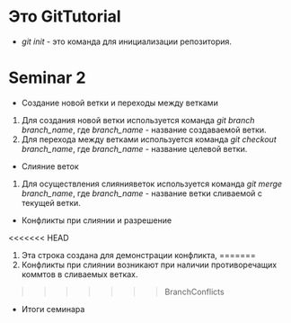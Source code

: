 # Это GitTutorial

* *git init* - это команда для инициализации репозитория.

# Seminar 2

* Создание новой ветки и переходы между ветками

1. Для создания новой ветки используется команда *git branch branch_name*, где *branch_name* - название создаваемой ветки.
2. Для перехода между ветками используется команда *git checkout branch_name*, где *branch_name* - название целевой ветки.

* Слияние веток

1. Для осуществления слиянияветок используется команда *git merge branch_name*, где *branch_name* - название ветки сливаемой с текущей ветки.  

* Конфликты при слиянии и разрешение

<<<<<<< HEAD
1. Эта строка создана для демонстрации конфликта,
=======
1. Конфликты при слиянии возникают при наличии противоречащих коммтов в сливаемых ветках.
>>>>>>> BranchConflicts

* Итоги семинара